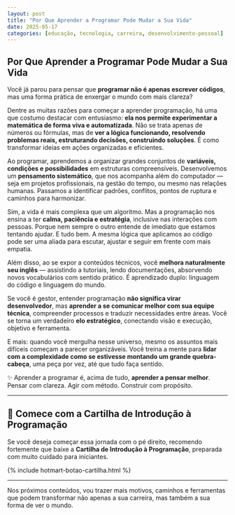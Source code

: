 ```yaml
---
layout: post
title: "Por Que Aprender a Programar Pode Mudar a Sua Vida"
date: 2025-05-17
categories: [educação, tecnologia, carreira, desenvolvimento-pessoal]
---
```


## Por Que Aprender a Programar Pode Mudar a Sua Vida

Você já parou para pensar que **programar não é apenas escrever códigos**, mas uma forma prática de enxergar o mundo com mais clareza?

Dentre as muitas razões para começar a aprender programação, há uma que costumo destacar com entusiasmo: **ela nos permite experimentar a matemática de forma viva e automatizada**. Não se trata apenas de números ou fórmulas, mas de **ver a lógica funcionando, resolvendo problemas reais, estruturando decisões, construindo soluções**. É como transformar ideias em ações organizadas e eficientes.

Ao programar, aprendemos a organizar grandes conjuntos de **variáveis, condições e possibilidades** em estruturas compreensíveis. Desenvolvemos um **pensamento sistemático**, que nos acompanha além do computador — seja em projetos profissionais, na gestão do tempo, ou mesmo nas relações humanas. Passamos a identificar padrões, conflitos, pontos de ruptura e caminhos para harmonizar.

Sim, a vida é mais complexa que um algoritmo. Mas a programação nos ensina a ter **calma, paciência e estratégia**, inclusive nas interações com pessoas. Porque nem sempre o outro entende de imediato que estamos tentando ajudar. E tudo bem. A mesma lógica que aplicamos ao código pode ser uma aliada para escutar, ajustar e seguir em frente com mais empatia.

Além disso, ao se expor a conteúdos técnicos, você **melhora naturalmente seu inglês** — assistindo a tutoriais, lendo documentações, absorvendo novos vocabulários com sentido prático. É aprendizado duplo: linguagem do código e linguagem do mundo.

Se você é gestor, entender programação **não significa virar desenvolvedor**, mas **aprender a se comunicar melhor com sua equipe técnica**, compreender processos e traduzir necessidades entre áreas. Você se torna um verdadeiro **elo estratégico**, conectando visão e execução, objetivo e ferramenta.

E mais: quando você mergulha nesse universo, mesmo os assuntos mais difíceis começam a parecer organizáveis. Você treina a mente para **lidar com a complexidade como se estivesse montando um grande quebra-cabeça**, uma peça por vez, até que tudo faça sentido.

✨ Aprender a programar é, acima de tudo, **aprender a pensar melhor**.  
Pensar com clareza. Agir com método. Construir com propósito.

---

## 📘 Comece com a Cartilha de Introdução à Programação

Se você deseja começar essa jornada com o pé direito, recomendo fortemente que baixe a **Cartilha de Introdução à Programação**, preparada com muito cuidado para iniciantes.

{% include hotmart-botao-cartilha.html %}

---

Nos próximos conteúdos, vou trazer mais motivos, caminhos e ferramentas que podem transformar não apenas a sua carreira, mas também a sua forma de ver o mundo.
